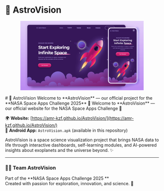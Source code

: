 # 🌌 AstroVision
<p align="center">
  <img src="assets/img/Demo.png" alt="AstroVision Banner" width="80%">
</p>
# 🌌 AstroVision
Welcome to **AstroVision** — our official project for the **NASA Space Apps Challenge 2025** 🚀
Welcome to **AstroVision** — our official website for the NASA Space Apps Challenge 🚀  

🌍 **Website:** [https://amr-kzf.github.io/AstroVision/](https://amr-kzf.github.io/AstroVision/)  
📱 **Android App:** `AstroVision.apk` (available in this repository)

AstroVision is a space science visualization project that brings NASA data to life through interactive dashboards, self-learning modules, and AI-powered insights about exoplanets and the universe beyond. ✨  

---

### 👩‍🚀 Team AstroVision
Part of the **NASA Space Apps Challenge 2025 **  
Created with passion for exploration, innovation, and science. 💫
